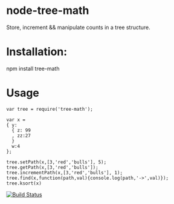 node-tree-math
==============

Store, increment &amp;&amp; manipulate counts in a tree structure.

# Installation:

npm install tree-math

# Usage

    var tree = require('tree-math');
    
    var x =
    { y:
      { z: 99
      , zz:27
      }
      w:4
    };
    
    tree.setPath(x,[3,'red','bulls'], 5);
    tree.getPath(x,[3,'red','bulls']);
    tree.incrementPath(x,[3,'red','bulls'], 1);
    tree.find(x,function(path,val){console.log(path,'->',val)});
    tree.ksort(x)


[![Build Status](https://travis-ci.org/bitdivine/node-tree-math.svg?branch=master)](https://travis-ci.org/bitdivine/node-tree-math)


